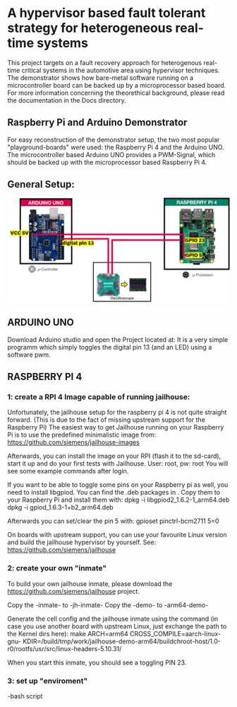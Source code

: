 # A hypervisor based fault tolerant strategy for heterogeneous real-time systems

This project targets on a fault recovery approach for heterogenous real-time critical systems in the automotive area using hypervisor techniques.
The demonstrator shows how bare-metal software running on a microcontroller board can be backed up by a microprocessor based board.
For more information concerning the theorethical background, please read the documentation in the Docs directory.                                                    

## Raspberry Pi and Arduino Demonstrator
For easy reconstruction of the demonstrator setup, the two most popular "playground-boards" were used: the Raspberry Pi 4 and the Arduino UNO.
The microcontroller based Arduino UNO provides a PWM-Signal, which should be backed up with the microprocessor based Raspberry Pi 4.


## General Setup:

![Alt text](https://github.com/lej35340/Hypervisor_based_backup_demo/blob/main/Documentation/Experimental_Setup_Scheme.png)

## ARDUINO UNO
Download Arduino studio and open the Project located at: <link>
It is a very simple programm which simply toggles the digital pin 13 (and an LED) using a software pwm.


## RASPBERRY PI 4
### 1: create a RPI 4 Image capable of running jailhouse:

Unfortunately, the jailhouse setup for the raspberry pi 4 is not quite straight forward. (This is due to the fact of missing upstream support for the Raspberry Pi)
The easiest way to get Jailhouse running on your Raspberry Pi is to use the predefined minimalistic image from:
https://github.com/siemens/jailhouse-images

Afterwards, you can install the image on your RPI (flash it to the sd-card), start it up and do your first tests with Jailhouse.
User: root, pw: root
You will see some example commands after login.

If you want to be able to toggle some pins on your Raspberry pi as well, you need to install libgpiod. You can find the .deb packages in <link>. Copy them to your Raspberry Pi and install them with:
dpkg -i libgpiod2_1.6.2-1_arm64.deb
dpkg -i gpiod_1.6.3-1+b2_arm64.deb

Afterwards you can set/clear the pin 5 with:
gpioset pinctrl-bcm2711 5=0

On boards with upstream support, you can use your favourite Linux version and build the jailhouse hypervisor by yourself. See:
https://github.com/siemens/jailhouse


### 2: create your own "inmate"

To build your own jailhouse inmate, please download the 
https://github.com/siemens/jailhouse
project.

Copy the -inmate- to -jh-inmate-
Copy the -demo- to -arm64-demo-

Generate the cell config and the jailhouse inmate using the command (in case you use another board with upstream Linux, just exchange the path to the Kernel dirs here):
make ARCH=arm64 CROSS_COMPILE=aarch-linux-gnu- KDIR=<path-to-Jailhouse-image-from-I>/build/tmp/work/jailhouse-demo-arm64/buildchroot-host/1.0-r0/rootfs/usr/src/linux-headers-5.10.31/

When you start this inmate, you should see a toggling PIN 23.

### 3: set up "enviroment"

-bash script

